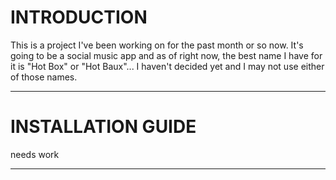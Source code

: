 # INTRODUCTION

This is a project I've been working on for the past month or so now. It's going to be a social music app and as of right now, the best name I have for it is "Hot Box" or "Hot Baux"... I haven't decided yet and I may not use either of those names.

---

# INSTALLATION GUIDE

needs work

---
